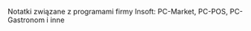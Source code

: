 <!--t Insoft t-->
<!--d Notatki związane z programami firmy Insoft: PC-Market, PC-POS, PC-Gastronom i inne d-->

Notatki związane z programami firmy Insoft: PC-Market, PC-POS, PC-Gastronom i inne